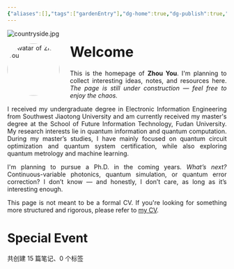 ```yaml
---
{"aliases":[],"tags":["gardenEntry"],"dg-home":true,"dg-publish":true,"dg-pinned":true,"date created":"星期五, 七月 11日 2025, 5:16:19 下午","date modified":"星期一, 七月 14日 2025, 2:01:01 凌晨","permalink":"/homepage/","pinned":true,"dgPassFrontmatter":true}
---
```



![countryside.jpg](/img/user/img/countryside.jpg)

<div style="text-align: justify;">
  <img src="/img/user/img/photo.jpg" alt="Avatar of Zhou You"
	   style="float: left; margin: 0 1.5rem 1rem 0; width: 120px; border-radius: 50%; box-shadow: var(--shadow-s);">
  <h1 class="cm-header-1" style="font-size: 2rem; margin-top: 0;">Welcome</h1>
  <p>This is the homepage of <strong>Zhou You</strong>. I'm planning to collect interesting ideas, notes, and resources here.
	<em>The page is still under construction — feel free to enjoy the chaos.</em></p>
  <p>I received my undergraduate degree in Electronic Information Engineering from Southwest Jiaotong University and am currently received my master's degree at the School of Future Information Technology, Fudan University.
	My research interests lie in quantum information and quantum computation. During my master’s studies, I have mainly focused on quantum circuit optimization and quantum system certification,
	while also exploring quantum metrology and machine learning.</p>
  <p>I'm planning to pursue a Ph.D. in the coming years. <em>What’s next?</em> Continuous-variable photonics, quantum simulation, or quantum error correction?
	I don’t know — and honestly, I don’t care, as long as it’s interesting enough.</p>
  <p>This page is not meant to be a formal CV. If you're looking for something more structured and rigorous, please refer to
	<a href="cv.md" class="internal-link">my CV</a>.
  </p>
</div>

# Special Event

<p><span>共创建 15 篇笔记、0 个标签</span></p>
